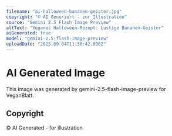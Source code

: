 ```yaml
---
filename: "ai-halloween-bananen-geister.jpg"
copyright: "© AI Generiert - zur Illustration"
source: "Gemini 2.5 Flash Image Preview"
altText: "Veganes Halloween-Rezept: Lustige Bananen-Geister"
aiGenerated: true
model: "gemini-2.5-flash-image-preview"
uploadDate: "2025-09-04T11:36:42.096Z"
---
```


# AI Generated Image

This image was generated by gemini-2.5-flash-image-preview for VeganBlatt.

## Copyright
© AI Generated - for illustration
